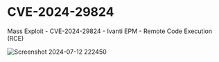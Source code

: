 # CVE-2024-29824


Mass Exploit - CVE-2024-29824  - Ivanti EPM - Remote Code Execution (RCE)

![Screenshot 2024-07-12 222450](https://github.com/user-attachments/assets/cacdb352-521e-4470-b40f-07b4d7d2339d)

